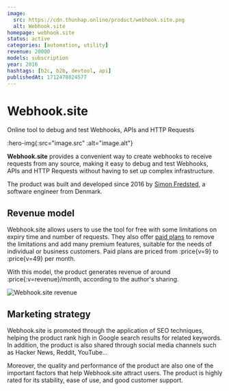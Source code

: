 ```yaml
---
image:
  src: https://cdn.thunhap.online/product/webhook.site.png
  alt: Webhook.site
homepage: webhook.site
status: active
categories: [automation, utility]
revenue: 20000
models: subscription
year: 2016
hashtags: [b2c, b2b, devtool, api]
publishedAt: 1712478024577
---
```


# Webhook.site

Online tool to debug and test Webhooks, APIs and HTTP Requests

:hero-img{:src="image.src" :alt="image.alt"}

__Webhook.site__ provides a convenient way to create webhooks to receive requests from any source, making it easy to debug and test Webhooks, APIs and HTTP Requests without having to set up complex infrastructure.

The product was built and developed since 2016 by [Simon Fredsted](https://twitter.com/fredsted), a software engineer from Denmark.

## Revenue model

Webhook.site allows users to use the tool for free with some limitations on expiry time and number of requests. They also offer [paid plans](https://webhook.site/register) to remove the limitations and add many premium features, suitable for the needs of individual or business customers. Paid plans are priced from :price{v=9} to :price{v=49} per month.

With this model, the product generates revenue of around :price{:v=revenue}/month, according to the author's sharing.

![Webhook.site revenue](https://cdn.thunhap.online/product/webhook.site+revenue.png)

## Marketing strategy

Webhook.site is promoted through the application of SEO techniques, helping the product rank high in Google search results for related keywords. In addition, the product is also shared through social media channels such as Hacker News, Reddit, YouTube...

Moreover, the quality and performance of the product are also one of the important factors that help Webhook.site attract users. The product is highly rated for its stability, ease of use, and good customer support.